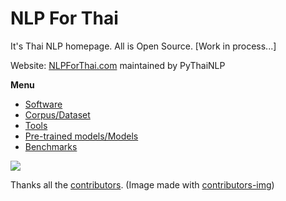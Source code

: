 # NLP For Thai

It's Thai NLP homepage. All is Open Source. [Work in process...]

Website: [NLPForThai.com](https://nlpforthai.com) maintained by PyThaiNLP

**Menu**

- [Software](./software)
- [Corpus/Dataset](./corpus)
- [Tools](./tools)
- [Pre-trained models/Models](./pretrained)
- [Benchmarks](./benchmarks)


<a href="https://github.com/PyThaiNLP/nlpforthai.com/graphs/contributors">
  <img src="https://contributors-img.firebaseapp.com/image?repo=PyThaiNLP/nlpforthai.com" />
</a>

Thanks all the [contributors](https://github.com/PyThaiNLP/nlpforthai.com/graphs/contributors). (Image made with [contributors-img](https://contributors-img.firebaseapp.com))